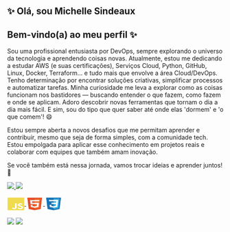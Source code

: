  

 ## ✨ Olá, sou **Michelle Sindeaux** 

 ## Bem-vindo(a) ao meu perfil ✨

Sou uma profissional entusiasta por DevOps, sempre explorando o universo da tecnologia e aprendendo coisas novas. 
Atualmente, estou me dedicando a estudar AWS (e suas certificações), Serviços Cloud, Python, GitHub, Linux, Docker, Terraform... e tudo mais que envolve a área Cloud/DevOps. 
Tenho determinação por encontrar soluções criativas, simplificar processos e automatizar tarefas. Minha curiosidade me leva a explorar como as coisas funcionam nos bastidores — buscando entender o que fazem, como fazem e onde se aplicam. Adoro descobrir novas ferramentas que tornam o dia a dia mais fácil. E sim, sou do tipo que quer saber até onde elas 'dormem' e 'o que comem'! 😄

Estou sempre aberta a novos desafios que me permitam aprender e contribuir, mesmo que seja de forma simples, com a comunidade tech. Estou empolgada para aplicar esse conhecimento em projetos reais e colaborar com equipes que também amam inovação.

Se você também está nessa jornada, vamos trocar ideias e aprender juntos! 🚀


 <div>
   <a href="https://github.com/michelle-sstudart">
   <img height="150cm" src="https://github-readme-stats.vercel.app/api?username=michelle-sstudart&show_icons=true&theme=cobalt"/>
   <img height="150em" src="https://github-readme-stats.vercel.app/api/top-langs/?username=michelle-sstudart&layout=compact&langs_count=6&theme=cobalt"/>

</div>

<div style="display: inline_block"><br>
  <img align="center" alt="Js" height="30" width="40" src="https://raw.githubusercontent.com/devicons/devicon/master/icons/javascript/javascript-plain.svg">
  <img align="center" alt="HTML" height="30" width="40" src="https://raw.githubusercontent.com/devicons/devicon/master/icons/html5/html5-original.svg">
  <img align="center" alt="CSS" height="30" width="40" src="https://raw.githubusercontent.com/devicons/devicon/master/icons/css3/css3-original.svg">
</div>
 
 <br>
 
<div> 
   <a href="" target="_blank"><img src="https://img.shields.io/badge/Discord-7289DA?style=for-the-badge&logo=discord&logoColor=white" target="_blank"></a> 
  <a href="http://www.linkedin.com/in/michelle-sindeaux-studart" target="_blank"><img src="https://img.shields.io/badge/-LinkedIn-%230077B5?style=for-the-badge&logo=linkedin&logoColor=white" target="_blank"></a> 
 
 </div>
